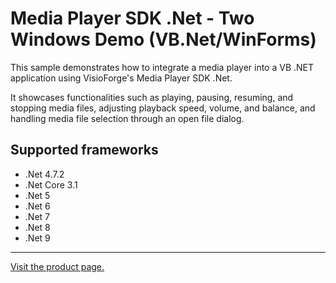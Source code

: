 ﻿# Media Player SDK .Net - Two Windows Demo (VB.Net/WinForms)

This sample demonstrates how to integrate a media player into a VB .NET application using VisioForge's Media Player SDK .Net.

It showcases functionalities such as playing, pausing, resuming, and stopping media files, adjusting playback speed, volume, and balance, and handling media file selection through an open file dialog.

## Supported frameworks

* .Net 4.7.2
* .Net Core 3.1
* .Net 5
* .Net 6
* .Net 7
* .Net 8
* .Net 9

---

[Visit the product page.](https://www.visioforge.com/media-player-sdk-net)
